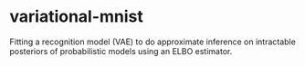 # variational-mnist
Fitting a recognition model (VAE) to do approximate inference on intractable posteriors of probabilistic models using an ELBO estimator.
